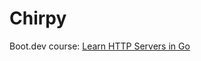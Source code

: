 # Chirpy
Boot.dev course: [Learn HTTP Servers in Go](https://www.boot.dev/courses/learn-http-servers-golang)
